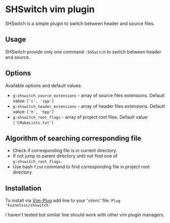 # SHSwitch vim plugin

SHSwitch is a simple plugin to switch between header and source files. 

## Usage

SHSwitch provide only one command `:SHSwitch` to switch between header and source.

## Options

Available options and default values:

* `g:shswitch_source_extensions` - array of source files extensions. Default value: `['c', 'cpp']`
* `g:shswitch_header_extensions` - array of header files extensions. Default value: `['h', 'hpp']`
* `g:shswitch_root_flags` - array of project root files. Default value: `['CMakeLists.txt']`

## Algorithm of searching corresponding file 

* Check if corresponding file is in current directory.
* If not jump to parent directory until not find one of `g:shswitch_root_flags`.
* Use bash `find` command to find corresponding file in project root directory.

## Installation

To install via [Vim-Plug](https://github.com/junegunn/vim-plug) add line to your 'vimrc' file:
`Plug 'kuznetsss/shswitch'`

I haven't tested but similar line should work with other vim plugin managers.
